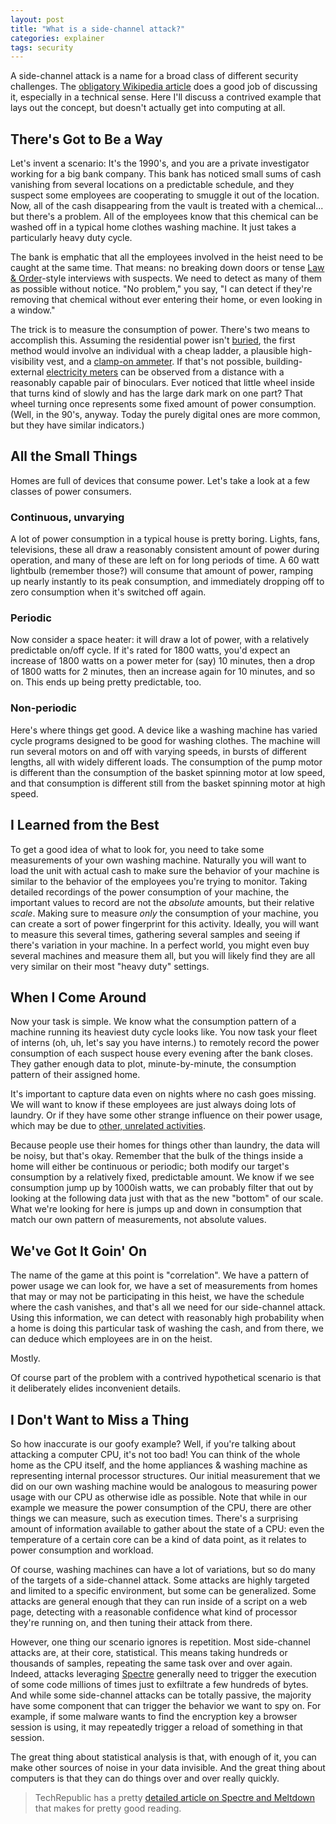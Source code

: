 ```yaml
---
layout: post
title: "What is a side-channel attack?"
categories: explainer
tags: security
---
```

A side-channel attack is a name for a broad class of different security challenges. The [obligatory Wikipedia article](https://en.wikipedia.org/wiki/Side-channel_attack "Wikipedia - Side-channel attack") does a good job of discussing it, especially in a technical sense. Here I'll discuss a contrived example that lays out the concept, but doesn't actually get into computing at all.

<!--- I really wanted to work in "Banking in the 90s" somehow, but 🤷‍♂️ https://www.youtube.com/watch?v=XCiDuy4mrWU -->

## There's Got to Be a Way
<!--- Mariah Carey - https://en.wikipedia.org/wiki/There%27s_Got_to_Be_a_Way -->
Let's invent a scenario: It's the 1990's, and you are a private investigator working for a big bank company. This bank has noticed small sums of cash vanishing from several locations on a predictable schedule, and they suspect some employees are cooperating to smuggle it out of the location. Now, all of the cash disappearing from the vault is treated with a chemical... but there's a problem. All of the employees know that this chemical can be washed off in a typical home clothes washing machine. <!--- I was not aware of the Sonic Youth album at this point in writing this article, but in retrospect during editing, I am very pleased with the coincidence. https://en.wikipedia.org/wiki/Washing_Machine_(album) --> It just takes a particularly heavy duty cycle.

The bank is emphatic that all the employees involved in the heist need to be caught at the same time. That means: no breaking down doors or tense [Law & Order](https://en.wikipedia.org/wiki/Law_%26_Order_%28franchise%29 "dun dun")-style interviews with suspects. We need to detect as many of them as possible without notice. "No problem," you say, "I can detect if they're removing that chemical without ever entering their home, or even looking in a window."

The trick is to measure the consumption of power. There's two means to accomplish this. Assuming the residential power isn't [buried](https://en.wikipedia.org/wiki/Undergrounding), the first method would involve an individual with a cheap ladder, a plausible high-visibility vest, and a [clamp-on ammeter](https://en.wikipedia.org/wiki/Current_clamp). If that's not possible, building-external [electricity meters](https://en.wikipedia.org/wiki/Electricity_meter) can be observed from a distance with a reasonably capable pair of binoculars. Ever noticed that little wheel inside that turns kind of slowly and has the large dark mark on one part? That wheel turning once represents some fixed amount of power consumption. (Well, in the 90's, anyway. Today the purely digital ones are more common, but they have similar indicators.)

## All the Small Things
<!--- Blink-182 - https://en.wikipedia.org/wiki/All_the_Small_Things -->
Homes are full of devices that consume power. Let's take a look at a few classes of power consumers.

### Continuous, unvarying
A lot of power consumption in a typical house is pretty boring. Lights, fans, televisions, these all draw a reasonably consistent amount of power during operation, and many of these are left on for long periods of time. A 60 watt lightbulb (remember those?) will consume that amount of power, ramping up nearly instantly to its peak consumption, and immediately dropping off to zero consumption when it's switched off again.

### Periodic
Now consider a space heater: it will draw a lot of power, with a relatively predictable on/off cycle. If it's rated for 1800 watts, you'd expect an increase of 1800 watts on a power meter for (say) 10 minutes, then a drop of 1800 watts for 2 minutes, then an increase again for 10 minutes, and so on. This ends up being pretty predictable, too.

### Non-periodic
Here's where things get good. A device like a washing machine has varied cycle programs designed to be good for washing clothes. The machine will run several motors on and off with varying speeds, in bursts of different lengths, all with widely different loads. The consumption of the pump motor is different than the consumption of the basket spinning motor at low speed, and that consumption is different still from the basket spinning motor at high speed.

## I Learned from the Best
<!--- Whitney Houston - https://en.wikipedia.org/wiki/I_Learned_from_the_Best -->
To get a good idea of what to look for, you need to take some measurements of your own washing machine. Naturally you will want to load the unit with actual cash to make sure the behavior of your machine is similar to the behavior of the employees you're trying to monitor. Taking detailed recordings of the power consumption of your machine, the important values to record are not the *absolute* amounts, but their relative *scale*. Making sure to measure *only* the consumption of your machine, you can create a sort of power fingerprint for this activity. Ideally, you will want to measure this several times, gathering several samples and seeing if there's variation in your machine. In a perfect world, you might even buy several machines and measure them all, but you will likely find they are all very similar on their most "heavy duty" settings.

## When I Come Around
<!--- Green Day - https://en.wikipedia.org/wiki/When_I_Come_Around -->
Now your task is simple. We know what the consumption pattern of a machine running its heaviest duty cycle looks like. You now task your fleet of interns (oh, uh, let's say you have interns.) to remotely record the power consumption of each suspect house every evening after the bank closes. They gather enough data to plot, minute-by-minute, the consumption pattern of their assigned home.

It's important to capture data even on nights where no cash goes missing. We will want to know if these employees are just always doing lots of laundry. Or if they have some other strange influence on their power usage, which may be due to [other, unrelated activities](https://www.computerworld.com/article/2469854/bitcoin-miners-busted--police-confuse-bitcoin-power-usage-for-pot-farm.html).

Because people use their homes for things other than laundry, the data will be noisy, but that's okay. Remember that the bulk of the things inside a home will either be continuous or periodic; both modify our target's consumption by a relatively fixed, predictable amount. We know if we see consumption jump up by 1000ish watts, we can probably filter that out by looking at the following data just with that as the new "bottom" of our scale. What we're looking for here is jumps up and down in consumption that match our own pattern of measurements, not absolute values.

## We've Got It Goin' On
<!--- Backstreet Boys - https://en.wikipedia.org/wiki/We%27ve_Got_It_Goin%27_On -->
The name of the game at this point is "correlation". We have a pattern of power usage we can look for, we have a set of measurements from homes that may or may not be participating in this heist, we have the schedule where the cash vanishes, and that's all we need for our side-channel attack. Using this information, we can detect with reasonably high probability when a home is doing this particular task of washing the cash, and from there, we can deduce which employees are in on the heist.

Mostly.

Of course part of the problem with a contrived hypothetical scenario is that it deliberately elides inconvenient details.

## I Don't Want to Miss a Thing
<!--- Aerosmith - https://en.wikipedia.org/wiki/I_Don%27t_Want_to_Miss_a_Thing -->
So how inaccurate is our goofy example? Well, if you're talking about attacking a computer CPU, it's not too bad! You can think of the whole home as the CPU itself, and the home appliances & washing machine as representing internal processor structures. Our initial measurement that we did on our own washing machine would be analogous to measuring power usage with our CPU as otherwise idle as possible. Note that while in our example we measure the power consumption of the CPU, there are other things we can measure, such as execution times. There's a surprising amount of information available to gather about the state of a CPU: even the temperature of a certain core can be a kind of data point, as it relates to power consumption and workload.

Of course, washing machines can have a lot of variations, but so do many of the targets of a side-channel attack. Some attacks are highly targeted and limited to a specific environment, but some can be generalized. Some attacks are general enough that they can run inside of a script on a web page, detecting with a reasonable confidence what kind of processor they're running on, and then tuning their attack from there.

However, one thing our scenario ignores is repetition. Most side-channel attacks are, at their core, statistical. This means taking hundreds or thousands of samples, repeating the same task over and over again. Indeed, attacks leveraging [Spectre](https://en.wikipedia.org/wiki/Spectre_%28security_vulnerability%29) generally need to trigger the execution of some code millions of times just to exfiltrate a few hundreds of bytes. And while some side-channel attacks can be totally passive, the majority have some component that can trigger the behavior we want to spy on. For example, if some malware wants to find the encryption key a browser session is using, it may repeatedly trigger a reload of something in that session.

The great thing about statistical analysis is that, with enough of it, you can make other sources of noise in your data invisible. And the great thing about computers is that they can do things over and over really quickly.

>TechRepublic has a pretty [detailed article on Spectre and Meltdown](https://www.techrepublic.com/article/spectre-and-meltdown-explained-a-comprehensive-guide-for-professionals/) that makes for pretty good reading.